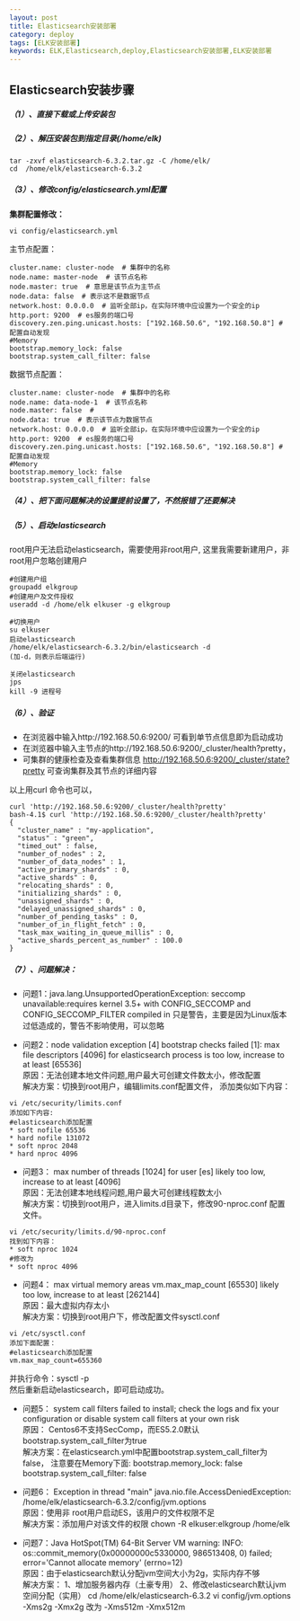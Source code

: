 ```yaml
---
layout: post
title: Elasticsearch安装部署
category: deploy
tags: [ELK安装部署]
keywords: ELK,Elasticsearch,deploy,Elasticsearch安装部署,ELK安装部署
---
```

## Elasticsearch安装步骤

##### （1）、直接下载或上传安装包  
##### （2）、解压安装包到指定目录(/home/elk)  
```
tar -zxvf elasticsearch-6.3.2.tar.gz -C /home/elk/
cd  /home/elk/elasticsearch-6.3.2
```
##### （3）、修改config/elasticsearch.yml配置  
**集群配置修改：**
```
vi config/elasticsearch.yml
```
主节点配置：
```
cluster.name: cluster-node  # 集群中的名称
node.name: master-node  # 该节点名称
node.master: true  # 意思是该节点为主节点
node.data: false  # 表示这不是数据节点
network.host: 0.0.0.0  # 监听全部ip，在实际环境中应设置为一个安全的ip
http.port: 9200  # es服务的端口号
discovery.zen.ping.unicast.hosts: ["192.168.50.6", "192.168.50.8"] # 配置自动发现
#Memory
bootstrap.memory_lock: false
bootstrap.system_call_filter: false
```
数据节点配置：
```
cluster.name: cluster-node  # 集群中的名称
node.name: data-node-1  # 该节点名称
node.master: false  #
node.data: true  # 表示该节点为数据节点
network.host: 0.0.0.0  # 监听全部ip，在实际环境中应设置为一个安全的ip
http.port: 9200  # es服务的端口号
discovery.zen.ping.unicast.hosts: ["192.168.50.6", "192.168.50.8"] # 配置自动发现
#Memory
bootstrap.memory_lock: false
bootstrap.system_call_filter: false
```

##### （4）、把下面**问题解决的设置**提前设置了，不然报错了还要解决  
##### （5）、启动elasticsearch
root用户无法启动elasticsearch，需要使用非root用户,
这里我需要新建用户，非root用户忽略创建用户
```
#创建用户组
groupadd elkgroup
#创建用户及文件授权
useradd -d /home/elk elkuser -g elkgroup

#切换用户
su elkuser
启动elasticsearch
/home/elk/elasticsearch-6.3.2/bin/elasticsearch -d
(加-d，则表示后端运行)

关闭elasticsearch
jps
kill -9 进程号
 ```
##### （6）、验证

- 在浏览器中输入http://192.168.50.6:9200/ 可看到单节点信息即为启动成功
- 在浏览器中输入主节点的http://192.168.50.6:9200/_cluster/health?pretty，
- 可集群的健康检查及查看集群信息
http://192.168.50.6:9200/_cluster/state?pretty  可查询集群及其节点的详细内容

以上用curl 命令也可以，
```
curl 'http://192.168.50.6:9200/_cluster/health?pretty'
bash-4.1$ curl 'http://192.168.50.6:9200/_cluster/health?pretty'
{
  "cluster_name" : "my-application",
  "status" : "green",
  "timed_out" : false,
  "number_of_nodes" : 2,
  "number_of_data_nodes" : 1,
  "active_primary_shards" : 0,
  "active_shards" : 0,
  "relocating_shards" : 0,
  "initializing_shards" : 0,
  "unassigned_shards" : 0,
  "delayed_unassigned_shards" : 0,
  "number_of_pending_tasks" : 0,
  "number_of_in_flight_fetch" : 0,
  "task_max_waiting_in_queue_millis" : 0,
  "active_shards_percent_as_number" : 100.0
}
```

##### （7）、问题解决：
- 问题1：java.lang.UnsupportedOperationException: seccomp unavailable:requires kernel 3.5+ with CONFIG_SECCOMP and CONFIG_SECCOMP_FILTER compiled in
只是警告，主要是因为Linux版本过低造成的，警告不影响使用，可以忽略

- 问题2：node validation exception
[4] bootstrap checks failed
[1]: max file descriptors [4096] for elasticsearch process is too low, increase to at least [65536]  
原因：无法创建本地文件问题,用户最大可创建文件数太小，修改配置  
解决方案：切换到root用户，编辑limits.conf配置文件， 添加类似如下内容：
```
vi /etc/security/limits.conf
添加如下内容:
#elasticsearch添加配置
* soft nofile 65536
* hard nofile 131072
* soft nproc 2048
* hard nproc 4096
```
- 问题3：
max number of threads [1024] for user [es] likely too low, increase to at least [4096]  
原因：无法创建本地线程问题,用户最大可创建线程数太小  
解决方案：切换到root用户，进入limits.d目录下，修改90-nproc.conf 配置文件。
```
vi /etc/security/limits.d/90-nproc.conf
找到如下内容：
* soft nproc 1024
#修改为
* soft nproc 4096
```

- 问题4：
max virtual memory areas vm.max_map_count [65530] likely too low, increase to at least [262144]  
原因：最大虚拟内存太小  
解决方案：切换到root用户下，修改配置文件sysctl.conf
```
vi /etc/sysctl.conf
添加下面配置：
#elasticsearch添加配置
vm.max_map_count=655360
```
并执行命令：sysctl -p  
然后重新启动elasticsearch，即可启动成功。

- 问题5：
 system call filters failed to install; check the logs and fix your configuration or disable system call filters at your own risk  
原因： Centos6不支持SecComp，而ES5.2.0默认bootstrap.system_call_filter为true  
解决方案：在elasticsearch.yml中配置bootstrap.system_call_filter为false，
注意要在Memory下面:
bootstrap.memory_lock: false
bootstrap.system_call_filter: false

- 问题6：
Exception in thread "main" java.nio.file.AccessDeniedException:
/home/elk/elasticsearch-6.3.2/config/jvm.options  
原因：使用非 root用户启动ES，该用户的文件权限不足  
解决方案：添加用户对该文件的权限  chown -R elkuser:elkgroup  /home/elk

- 问题7：Java HotSpot(TM) 64-Bit Server VM warning: INFO: os::commit_memory(0x00000000c5330000, 986513408, 0) failed; error='Cannot allocate memory' (errno=12)  
原因：由于elasticsearch默认分配jvm空间大小为2g，实际内存不够  
解决方案：
1、增加服务器内存（土豪专用）
2、修改elasticsearch默认jvm空间分配（实用）
cd  /home/elk/elasticsearch-6.3.2
vi config/jvm.options
-Xms2g
-Xmx2g
改为
-Xms512m
-Xmx512m
